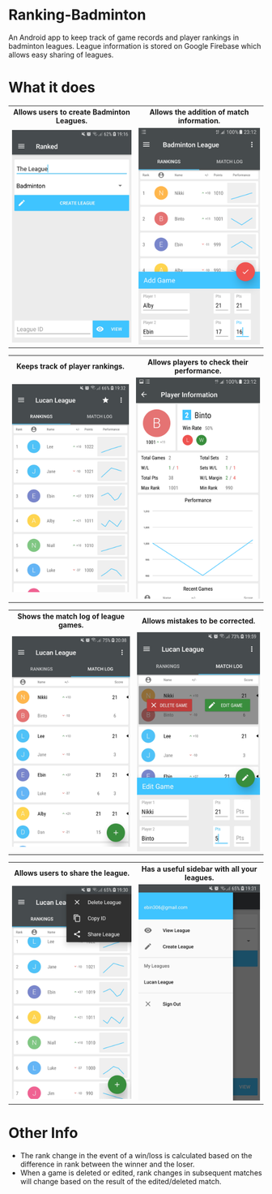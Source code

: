 # Ranking-Badminton
An Android app to keep track of game records and player rankings in badminton leagues. League information is stored on Google Firebase which allows easy sharing of leagues.

# What it does

 <table style="width:100%">
  <tr>
    <th>Allows users to create Badminton Leagues.</th>
    <th>Allows the addition of match information.</th>
  </tr>
  <tr>
    <td><img src="./pics/Create_League.jpg" alt="drawing" width="400"/></td>
    <td><img src="./pics/Add_Game.png" alt="drawing" width="400"/></td>
  </tr>
</table> 

 <table style="width:100%">
  <tr>
    <th>Keeps track of player rankings.</th>
    <th>Allows players to check their performance.</th>
  </tr>
  <tr>
    <td><img src="./pics/View_League.jpg" alt="drawing" width="400"/></td>
    <td><img src="./pics/Player_Information.png" alt="drawing" width="400"/></td>
  </tr>
</table> 

<table style="width:100%">
  <tr>
    <th>Shows the match log of league games.</th>
    <th>Allows mistakes to be corrected.</th>
  </tr>
  <tr>
    <td><img src="./pics/Match_Log.jpg" alt="drawing" width="400"/></td>
    <td><img src="./pics/Edit_Game.jpg" alt="drawing" width="400"/></td>
  </tr>
</table>

<table style="width:100%">
  <tr>
    <th>Allows users to share the league.</th>
    <th>Has a useful sidebar with all your leagues.</th>
  </tr>
  <tr>
    <td><img src="./pics/Options_Menu.jpg" alt="drawing" width="400"/></td>
    <td><img src="./pics/Nav_Menu.jpg" alt="drawing" width="400"/></td>
  </tr>
</table> 

# Other Info

* The rank change in the event of a win/loss is calculated based on the difference in rank between the winner and the loser.
* When a game is deleted or edited, rank changes in subsequent matches will change based on the result of the edited/deleted match.


